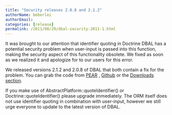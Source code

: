 ```yaml
---
title: "Security releases 2.0.8 and 2.1.2"
authorName: beberlei
authorEmail:
categories: [release]
permalink: /2011/08/29/dbal-security-2011-1.html
---
```

It was brought to our attention that identifier quoting in Doctrine DBAL
has a potential security problem when user-input is passed into this
function, making the security aspect of this functionality obsolete. We
fixed as soon as we realized it and apologize for to our users for this
error.

We released versions 2.1.2 and 2.0.8 of DBAL that both contain a fix for
the problem. You can grab the code from
[PEAR](http://pear.doctrine-project.org) ,
[Github](http://github.com/doctrine/dbal) or the [Downloads
section](http://www.doctrine-project.org/projects/dbal/download).

If you make use of AbstractPlatform::quoteIdentifier() or
Doctrine::quoteIdentifier() please upgrade immediately. The ORM itself
does not use identifier quoting in combination with user-input, however
we still urge everyone to update to the latest version of DBAL.

